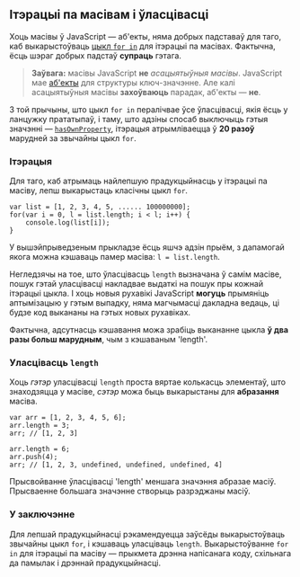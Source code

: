 ## Ітэрацыі па масівам і ўласцівасці

Хоць масівы ў JavaScript — аб'екты, няма добрых падставаў для таго, каб
выкарыстоўваць [цыкл `for in`](#object.forinloop) для ітэрацыі па масівах.
Фактычна, ёсць шэраг добрых падстаў **супраць** гэтага.

> **Заўвага:** масівы JavaScript **не** *асацыятыўныя масівы*. JavaScript мае
> [аб'екты](#object.general) для структуры ключ-значэнне. Але калі асацыятыўныя
> масівы **захоўваюць** парадак, аб'екты — **не**.

З той прычыны, што цыкл `for in` пералічвае ўсе ўласцівасці, якія ёсць у ланцужку прататыпаў,
і таму, што адзіны спосаб выключыць гэтыя значэнні — [`hasOwnProperty`](#object.hasownproperty),
ітэрацыя атрымліваецца ў **20 разоў** марудней за звычайны цыкл `for`.

### Ітэрацыя

Для таго, каб атрымаць найлепшую прадукцыйнасць у ітэрацыі па масіву, лепш
выкарыстаць класічны цыкл `for`.

    var list = [1, 2, 3, 4, 5, ...... 100000000];
    for(var i = 0, l = list.length; i < l; i++) {
        console.log(list[i]);
    }

У вышэйпрыведзеным прыкладзе ёсць яшчэ адзін прыём, з дапамогай якога можна кэшаваць
памер масіва: `l = list.length`.

Негледзячы на тое, што ўласцівасць `length` вызначана ў самім масіве, пошук
гэтай уласцівасці накладвае выдаткі на пошук пры кожнай ітэрацыі цыкла. І хоць
новыя рухавікі JavaScript **могуць** прымяніць аптымізацыю у гэтым выпадку, няма
магчымасці дакладна ведаць, ці будзе код выкананы на гэтых новых рухавіках.

Фактычна, адсутнасць кэшавання можа зрабіць выкананне цыкла **ў два разы больш
марудным**, чым з кэшаваным 'length'.

### Уласцівасць `length`

Хоць *гэтэр* уласцівасці `length` проста вяртае колькасць элементаў, што
знаходзяцца у масіве, *сэтэр* можа быць выкарыстаны для **абразання** масіва.

    var arr = [1, 2, 3, 4, 5, 6];
    arr.length = 3;
    arr; // [1, 2, 3]

    arr.length = 6;
    arr.push(4);
    arr; // [1, 2, 3, undefined, undefined, undefined, 4]

Прысвойванне ўласцівасці 'length' меншага значэння абразае масіў. Прысваенне большага
значэнне створыць разрэджаны масіў.

### У заключэнне

Для лепшай прадукцыйнасці рэкамендуецца заўсёды выкарыстоўваць звычайны цыкл `for`,
і кэшаваць уласціваць `length`. Выкарыстоўванне `for in` для ітэрацыі па масіву —
прыкмета дрэнна напісанага коду, схільнага да памылак і дрэннай прадукцыйнасці.
